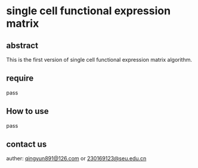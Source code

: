 # single cell functional expression matrix

## abstract

This is the first version of single cell functional expression matrix algorithm.

## require

pass

## How to use

pass







## contact us

auther: qingyun891@126.com or 230169123@seu.edu.cn

